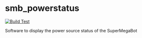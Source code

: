 # smb_powerstatus
[![Build Test](https://github.com/ETHZ-RobotX/smb_powerstatus/actions/workflows/smb_power_package.yaml/badge.svg)](https://github.com/ETHZ-RobotX/smb_powerstatus/actions/workflows/smb_power_package.yaml)

Software to display the power source status of the SuperMegaBot
